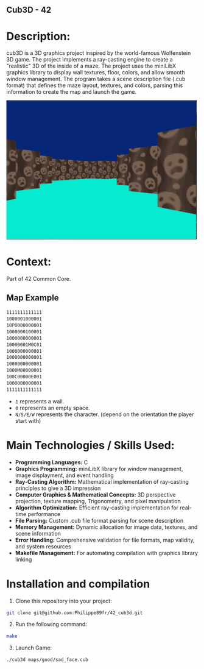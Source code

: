 ## Cub3D - 42

# Description:
cub3D is a 3D graphics project inspired by the world-famous Wolfenstein 3D game. The project implements a ray-casting engine to create a "realistic" 3D of the inside of a maze. The project uses the miniLibX graphics library to display wall textures, floor, colors, and allow smooth window management. The program takes a scene description file (.cub format) that defines the maze layout, textures, and colors, parsing this information to create the map and launch the game.

<img src="./Screenshot du jeu.png" alt="Screenshot du jeu" width="500">

# Context:
Part of 42 Common Core.

## Map Example
```bash
1111111111111
1000001000001
10P0000000001
1000000100001
1000000000001
10000001M0C01
1000000000001
1000000000001
1000000000001
1000M00000001
100C00000E001
1000000000001
1111111111111
```
  - `1` represents a wall.
  - `0` represents an empty space.
  - `N/S/E/W` represents the character. (depend on the orientation the player start with)

# Main Technologies / Skills Used:

- **Programming Languages:** C
- **Graphics Programming:** miniLibX library for window management, image displayment, and event handling
- **Ray-Casting Algorithm:** Mathematical implementation of ray-casting principles to give a 3D impression
- **Computer Graphics & Mathematical Concepts:** 3D perspective projection, texture mapping, Trigonometry, and pixel manipulation
- **Algorithm Optimization:** Efficient ray-casting implementation for real-time performance
- **File Parsing:** Custom .cub file format parsing for scene description
- **Memory Management:** Dynamic allocation for image data, textures, and scene information
- **Error Handling:** Comprehensive validation for file formats, map validity, and system resources
- **Makefile Management:** For automating compilation with graphics library linking

# Installation and compilation
1. Clone this repository into your project:
```bash
git clone git@github.com:Philippe89fr/42_cub3d.git
```
2. Run the following command:
```bash
make
```
3. Launch Game:
```bash
./cub3d maps/good/sad_face.cub
```
